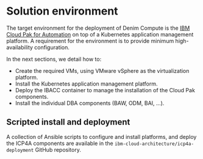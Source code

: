 # Solution environment

The target environment for the deployment of Denim Compute is the [IBM Cloud Pak for Automation](https://www.ibm.com/support/knowledgecenter/SSYHZ8_19.0.x/welcome/kc_welcome_dba_distrib.html) on top of a Kubernetes application management platform. A requirement for the environment is to provide minimum high-availability configuration.

In the next sections, we detail how to:

- Create the required VMs, using VMware vSphere as the virtualization platform.
- Install the Kubernetes application management platform.
- Deploy the IBACC container to manage the installation of the Cloud Pak components.
- Install the individual DBA components (BAW, ODM, BAI, ...).

## Scripted install and deployment
A collection of Ansible scripts to configure and install platforms, and deploy the ICP4A components are available in the `ibm-cloud-architecture/icp4a-deployment` GitHub repository.

